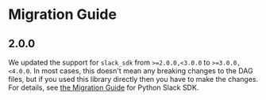 <!--
 Licensed to the Apache Software Foundation (ASF) under one
 or more contributor license agreements.  See the NOTICE file
 distributed with this work for additional information
 regarding copyright ownership.  The ASF licenses this file
 to you under the Apache License, Version 2.0 (the
 "License"); you may not use this file except in compliance
 with the License.  You may obtain a copy of the License at

   http://www.apache.org/licenses/LICENSE-2.0

 Unless required by applicable law or agreed to in writing,
 software distributed under the License is distributed on an
 "AS IS" BASIS, WITHOUT WARRANTIES OR CONDITIONS OF ANY
 KIND, either express or implied.  See the License for the
 specific language governing permissions and limitations
 under the License.
 -->

# Migration Guide

## 2.0.0

We updated the support for `slack_sdk` from ``>=2.0.0,<3.0.0`` to ``>=3.0.0,<4.0.0``. In most cases, this doesn't mean any breaking changes to the DAG files, but if you used this library directly then you have to make the changes.
For details, see [the Migration Guide](https://slack.dev/python-slack-sdk/v3-migration/index.html#from-slackclient-2-x) for Python Slack SDK.
